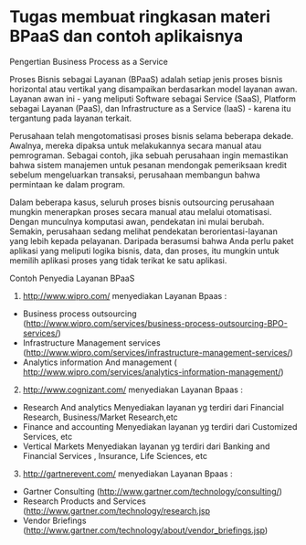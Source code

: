 # Tugas membuat ringkasan materi BPaaS dan contoh aplikaisnya

Pengertian Business Process as a Service

Proses Bisnis sebagai Layanan (BPaaS) adalah setiap jenis proses bisnis horizontal atau vertikal yang disampaikan berdasarkan model layanan awan. Layanan awan ini - yang meliputi Software sebagai Service (SaaS), Platform sebagai Layanan (PaaS), dan Infrastructure as a Service (IaaS) - karena itu tergantung pada layanan terkait.

Perusahaan telah mengotomatisasi proses bisnis selama beberapa dekade. Awalnya, mereka dipaksa untuk melakukannya secara manual atau pemrograman. Sebagai contoh, jika sebuah perusahaan ingin memastikan bahwa sistem manajemen untuk pesanan mendongak pemeriksaan kredit sebelum mengeluarkan transaksi, perusahaan membangun bahwa permintaan ke dalam program.

Dalam beberapa kasus, seluruh proses bisnis outsourcing perusahaan mungkin menerapkan proses secara manual atau melalui otomatisasi. Dengan munculnya komputasi awan, pendekatan ini mulai berubah. Semakin, perusahaan sedang melihat pendekatan berorientasi-layanan yang lebih kepada pelayanan. Daripada berasumsi bahwa Anda perlu paket aplikasi yang meliputi logika bisnis, data, dan proses, itu mungkin untuk memilih aplikasi proses yang tidak terikat ke satu aplikasi.

Contoh Penyedia Layanan BPaaS

1. http://www.wipro.com/
menyediakan Layanan Bpaas :
- Business process outsourcing (http://www.wipro.com/services/business-process-outsourcing-BPO-services/)
- Infrastructure Management services (http://www.wipro.com/services/infrastructure-management-services/)
- Analytics information And management ( http://www.wipro.com/services/analytics-information-management/)


2. http://www.cognizant.com/
menyediakan Layanan Bpaas :
- Research And analytics
  Menyediakan layanan yg terdiri dari  Financial Research, Business/Market Research,etc
- Finance and accounting
  Menyediakan layanan yg terdiri dari Customized Services, etc
- Vertical Markets
   Menyediakan layanan yg terdiri dari Banking and Financial Services , Insurance, Life Sciences, etc


3. http://gartnerevent.com/
menyediakan Layanan Bpaas :
-  Gartner Consulting (http://www.gartner.com/technology/consulting/)
-  Research Products and Services (http://www.gartner.com/technology/research.jsp
-  Vendor Briefings (http://www.gartner.com/technology/about/vendor_briefings.jsp)
